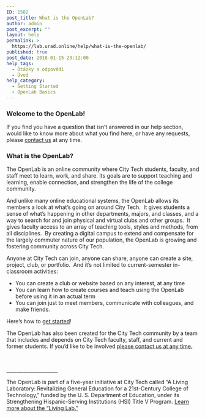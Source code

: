 ```yaml
---
ID: 1582
post_title: What is the OpenLab?
author: admin
post_excerpt: ""
layout: help
permalink: >
  https://lab.urad.online/help/what-is-the-openlab/
published: true
post_date: 2018-01-15 23:12:00
help_tags:
  - Otázky a odpovědi
  - Úvod
help_category:
  - Getting Started
  - OpenLab Basics
---
```

<h3>Welcome to the OpenLab!</h3>
If you find you have a question that isn’t answered in our help section, would like to know more about what you find here, or have any requests, please <a href="https://lab.urad.online/support/contact-us">contact us</a> at any time.
<h3>What is the OpenLab?</h3>
The OpenLab is an online community where City Tech students, faculty, and staff meet to learn, work, and share. Its goals are to support teaching and learning, enable connection, and strengthen the life of the college community.

And unlike many online educational systems, the OpenLab allows its members a look at what’s going on around City Tech.  It gives students a sense of what’s happening in other departments, majors, and classes, and a way to search for and join physical and virtual clubs and other groups.  It gives faculty access to an array of teaching tools, styles and methods, from all disciplines.  By creating a digital campus to extend and compensate for the largely commuter nature of our population, the OpenLab is growing and fostering community across City Tech.

Anyone at City Tech can join, anyone can share, anyone can create a site, project, club, or portfolio.  And it’s not limited to current-semester in-classroom activities:
<ul>
 	<li>You can create a club or website based on any interest, at any time</li>
 	<li>You can learn how to create courses and teach using the OpenLab before using it in an actual term</li>
 	<li>You can join just to meet members, communicate with colleagues, and make friends.</li>
</ul>
Here’s how to <a href="https://lab.urad.online/blog/help/help-category/getting-started/">get started</a>!

The OpenLab has also been created for the City Tech community by a team that includes and depends on City Tech faculty, staff, and current and former students. If you’d like to be involved <a href="https://lab.urad.online/about/support/contact-us/">please contact us at any time.</a>

&nbsp;
<p dir="ltr">_____________________</p>
<strong>
</strong>The OpenLab is part of a five-year initiative at City Tech called “A Living Laboratory: Revitalizing General Education for a 21st-Century College of Technology,” funded by the U. S. Department of Education, under its Strengthening Hispanic-Serving Institutions (HSI) Title V Program. <a href="https://lab.urad.online/livinglab">Learn more about the “Living Lab.”</a>